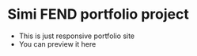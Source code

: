 # Simi FEND portfolio project
* This is just responsive portfolio site
* You can preview it <a src=''>here</a>
